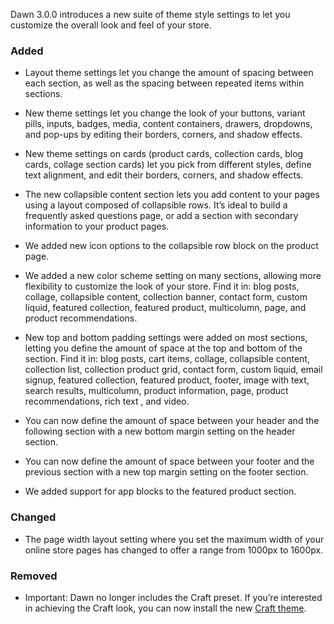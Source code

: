 Dawn 3.0.0 introduces a new suite of theme style settings to let you customize the overall look and feel of your store.

### Added
- Layout theme settings let you change the amount of spacing between each section, as well as the spacing between repeated items within sections.
- New theme settings let you change the look of your buttons, variant pills, inputs, badges, media, content containers, drawers, dropdowns, and pop-ups by editing their borders, corners, and shadow effects. 
- New theme settings on cards (product cards, collection cards, blog cards, collage section cards) let you pick from different styles, define text alignment, and edit their borders, corners, and shadow effects. 
- The new collapsible content section lets you add content to your pages using a layout composed of collapsible rows. It’s ideal to build a frequently asked questions page, or add a section with secondary information to your product pages.

- We added new icon options to the collapsible row block on the product page. 

- We added a new color scheme setting on many  sections, allowing more flexibility to customize the look of your store. Find it in: blog posts, collage, collapsible content, collection banner, contact form, custom liquid, featured collection, featured product, multicolumn, page, and  product recommendations. 
- New top and bottom padding settings were added on most sections, letting you define the amount of space at the top and bottom of the section. Find it in: blog posts, cart items, collage, collapsible content, collection list, collection product grid, contact form, custom liquid, email signup, featured collection, featured product, footer, image with text, search results, multicolumn, product information, page,  product recommendations, rich text , and video.
 
- You can now define the amount of space between your header and the following section with a new bottom margin setting on the header section.

- You can now define the amount of space between your footer and the previous section with a new top margin setting on the footer section. 

- We added support for app blocks to the featured product section.

### Changed
- The page width layout setting where you set the maximum width of your online store pages has changed to offer a range from 1000px to 1600px. 

### Removed
- Important: Dawn no longer includes the Craft preset. If you’re interested in achieving the Craft look, you can now  install the new [Craft theme](https://themes.shopify.com/themes/craft). 